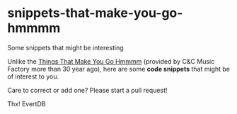 # snippets-that-make-you-go-hmmmm
Some snippets that might be interesting

Unlike the [Things That Make You Go Hmmmm](https://www.youtube.com/watch?v=XF2ayWcJfxo) (provided by C&C Music Factory more than 30 year ago), here are some **code snippets** that might be of interest to you.

Care to correct or add one? Please start a pull request!

Thx! 
EvertDB
